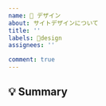 ```yaml
---
name: 🎨 デザイン
about: サイトデザインについて
title: ''
labels: 🎨design
assignees: ''

comment: true
---
```


<!--
Issueありがとうございます!
まず初めに, Issueの重複を避けるために, そのIssueが既に報告されていないか確認してください.
-->

## 💡 Summary

<!-- どの箇所の何を，どう変えたいかを具体的にまとめてください -->
